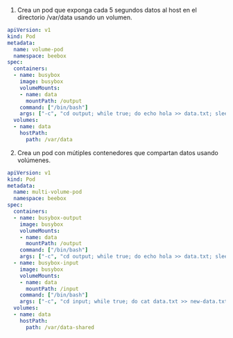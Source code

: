 1. Crea un pod que exponga cada 5 segundos datos al host en el directorio /var/data usando un volumen.

```yaml
apiVersion: v1
kind: Pod
metadata:
  name: volume-pod
  namespace: beebox
spec:
  containers:
  - name: busybox
    image: busybox
    volumeMounts:
    - name: data
      mountPath: /output
    command: ["/bin/bash"]
    args: ["-c", "cd output; while true; do echo hola >> data.txt; sleep 5; done;"]
  volumes:
  - name: data
    hostPath:
      path: /var/data
```

2. Crea un pod con mútiples contenedores que compartan datos usando volúmenes.

```yaml
apiVersion: v1
kind: Pod
metadata:
  name: multi-volume-pod
  namespace: beebox
spec:
  containers:
  - name: busybox-output
    image: busybox
    volumeMounts:
    - name: data
      mountPath: /output
    command: ["/bin/bash"]
    args: ["-c", "cd output; while true; do echo hola >> data.txt; sleep 5; done;"]
  - name: busybox-input
    image: busybox
    volumeMounts:
    - name: data
      mountPath: /input
    command: ["/bin/bash"]
    args: ["-c", "cd input; while true; do cat data.txt >> new-data.txt; sleep 5; done;"]
  volumes:
  - name: data
    hostPath:
      path: /var/data-shared
```